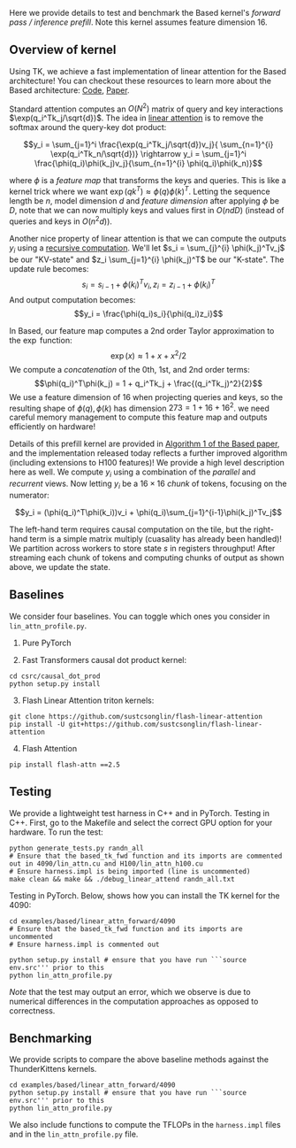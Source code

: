 

Here we provide details to test and benchmark the Based kernel's *forward pass / inference prefill*. Note this kernel assumes feature dimension 16. 


## Overview of kernel
Using TK, we achieve a fast implementation of linear attention for the Based architecture! You can checkout these resources to learn more about the Based architecture: [Code](https://github.com/HazyResearch/based), [Paper](https://arxiv.org/abs/2402.18668). 

Standard attention computes an $O(N^2)$ matrix of query and key interactions $\exp(q_i^Tk_j/\sqrt{d})$. The idea in [linear attention](https://arxiv.org/abs/2006.16236) is to remove the softmax around the query-key dot product: 

$$y_i = \sum_{j=1}^i \frac{\exp(q_i^Tk_j/\sqrt{d})v_j}{ \sum_{n=1}^{i} \exp(q_i^Tk_n/\sqrt{d})} \rightarrow y_i = \sum_{j=1}^i \frac{\phi(q_i)\phi(k_j)v_j}{\sum_{n=1}^{i} \phi(q_i)\phi(k_n)}$$

where $\phi$ is a *feature map* that transforms the keys and queries. This is like a kernel trick where we want $\exp(qk^T) \approx \phi(q)\phi(k)^T$. Letting the sequence length be $n$, model dimension $d$ and *feature dimension* after applying $\phi$ be $D$, note that we can now multiply keys and values first in $O(ndD)$ (instead of queries and keys in $O(n^2d)$).

Another nice property of linear attention is that we can compute the outputs $y_i$ using a [recursive computation](https://arxiv.org/abs/2006.16236). We'll let $s_i = \sum_{j}^{i} \phi(k_j)^Tv_j$ be our "KV-state" and $z_i \sum_{j=1}^{i} \phi(k_j)^T$ be our "K-state". The update rule becomes:
$$s_i = s_{i-1} + \phi(k_i)^Tv_i, z_i = z_{i-1} + \phi(k_i)^T$$
And output computation becomes: 
$$y_i = \frac{\phi(q_i)s_i}{\phi(q_i)z_i}$$

In Based, our feature map computes a 2nd order Taylor approximation to the $\exp$ function:
$$\exp(x) \approx 1 + x + x^2/2$$
We compute a *concatenation* of the 0th, 1st, and 2nd order terms: 
$$\phi(q_i)^T\phi(k_j) = 1 + q_i^Tk_j + \frac{(q_i^Tk_j)^2}{2}$$
We use a feature dimension of $16$ when projecting queries and keys, so the resulting shape of $\phi(q), \phi(k)$ has dimension $273 = 1 + 16 + 16^2$. we need careful memory management to compute this feature map and outputs efficiently on hardware!

Details of this prefill kernel are provided in [Algorithm 1 of the Based paper](https://arxiv.org/pdf/2402.18668), and the implementation released today reflects a further improved algorithm (including extensions to H100 features)! We provide a high level description here as well. We compute $y_i$ using a combination of the *parallel* and *recurrent* views. Now letting $y_i$ be a $16 \times 16$ *chunk* of tokens, focusing on the numerator:

$$y_i = (\phi(q_i)^T\phi(k_i))v_i + \phi(q_i)\sum_{j=1}^{i-1}\phi(k_j)^Tv_j$$

The left-hand term requires causal computation on the tile, but the right-hand term is a simple matrix multiply (cuasality has already been handled)! We partition across workers to store state $s$ in registers throughput! After streaming each chunk of tokens and computing chunks of output as shown above, we update the state. 


## Baselines 
We consider four baselines. You can toggle which ones you consider in ```lin_attn_profile.py```. 
1. Pure PyTorch

2. Fast Transformers causal dot product kernel: 
```
cd csrc/causal_dot_prod
python setup.py install
```

3. Flash Linear Attention triton kernels:
```
git clone https://github.com/sustcsonglin/flash-linear-attention
pip install -U git+https://github.com/sustcsonglin/flash-linear-attention
```

4. Flash Attention
```
pip install flash-attn ==2.5
```

## Testing 
We provide a lightweight test harness in C++ and in PyTorch. 
Testing in C++. First, go to the Makefile and select the correct GPU option for your hardware. To run the test:
```
python generate_tests.py randn_all
# Ensure that the based_tk_fwd function and its imports are commented out in 4090/lin_attn.cu and H100/lin_attn_h100.cu
# Ensure harness.impl is being imported (line is uncommented)
make clean && make && ./debug_linear_attend randn_all.txt
```

Testing in PyTorch. Below, shows how you can install the TK kernel for the 4090:
```
cd examples/based/linear_attn_forward/4090
# Ensure that the based_tk_fwd function and its imports are uncommented
# Ensure harness.impl is commented out

python setup.py install # ensure that you have run ```source env.src''' prior to this
python lin_attn_profile.py
```
*Note* that the test may output an error, which we observe is due to numerical differences in the computation approaches as opposed to correctness.


## Benchmarking
We provide scripts to compare the above baseline methods against the ThunderKittens kernels. 
```
cd examples/based/linear_attn_forward/4090
python setup.py install # ensure that you have run ```source env.src''' prior to this
python lin_attn_profile.py 
```

We also include functions to compute the TFLOPs in the ```harness.impl``` files and in the ```lin_attn_profile.py``` file. 



